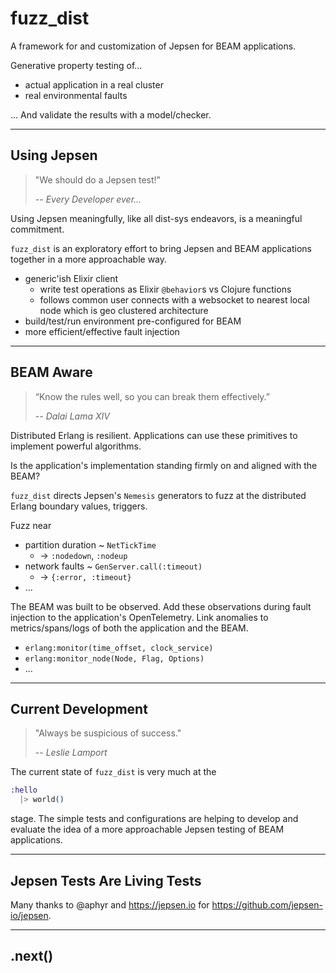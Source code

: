 # fuzz_dist

A framework for and customization of Jepsen for BEAM applications.

Generative property testing of...

- actual application in a real cluster
- real environmental faults

... And validate the results with a model/checker.

---

## Using Jepsen

> "We should do a Jepsen test!"
> 
> -- <cite>Every Developer ever...</cite>

Using Jepsen meaningfully, like all dist-sys endeavors, is a meaningful commitment.

`fuzz_dist` is an exploratory effort to bring Jepsen and BEAM applications together in a more approachable way.

- generic'ish Elixir client
  - write test operations as Elixir `@behavior`s vs Clojure functions
  - follows common user connects with a websocket to nearest local node which is geo clustered architecture 
- build/test/run environment pre-configured for BEAM
- more efficient/effective fault injection

---

## BEAM Aware

> “Know the rules well, so you can break them effectively.”
> 
> -- <cite>Dalai Lama XIV</cite>

Distributed Erlang is resilient. Applications can use these primitives to implement powerful algorithms.

Is the application's implementation standing firmly on and aligned with the BEAM?

`fuzz_dist` directs Jepsen's `Nemesis` generators to fuzz at the distributed Erlang boundary values, triggers.

Fuzz near
- partition duration ~ `NetTickTime`
  - -> `:nodedown`, `:nodeup`
- network faults ~ `GenServer.call(:timeout)`
  - -> `{:error, :timeout}`
- ...

The BEAM was built to be observed. Add these observations during fault injection to the application's OpenTelemetry. Link anomalies to metrics/spans/logs of both the application and the BEAM.

- `erlang:monitor(time_offset, clock_service)`
- `erlang:monitor_node(Node, Flag, Options)`
- ...

---

## Current Development

> "Always be suspicious of success."
> 
> -- <cite>Leslie Lamport</cite>

The current state of `fuzz_dist` is very much at the
```elixir
:hello
  |> world()
```
stage. The simple tests and configurations are helping to develop and evaluate the idea of a more approachable Jepsen testing of BEAM applications.

---

## Jepsen Tests Are Living Tests


Many thanks to @aphyr and https://jepsen.io for https://github.com/jepsen-io/jepsen.

---

## .next()
